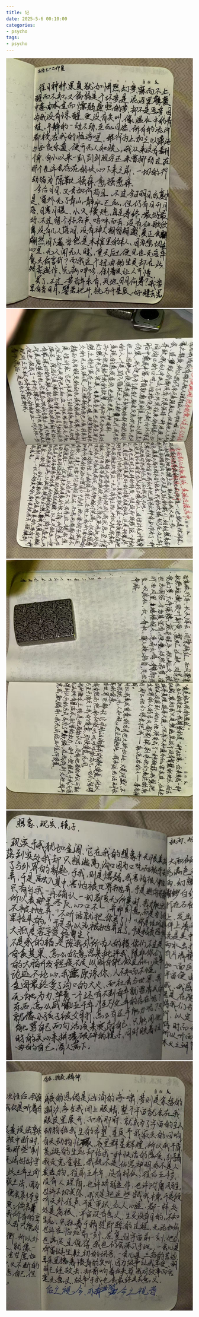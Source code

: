 ```yaml
---
title: 记
date: 2025-5-6 00:10:00
categories:
- psycho
tags:
- psycho
---
```

![](/img/1.JPG)
![](/img/2.JPG)
![](/img/3.JPG)
![](/img/4.JPG)
![](/img/5.JPG)
